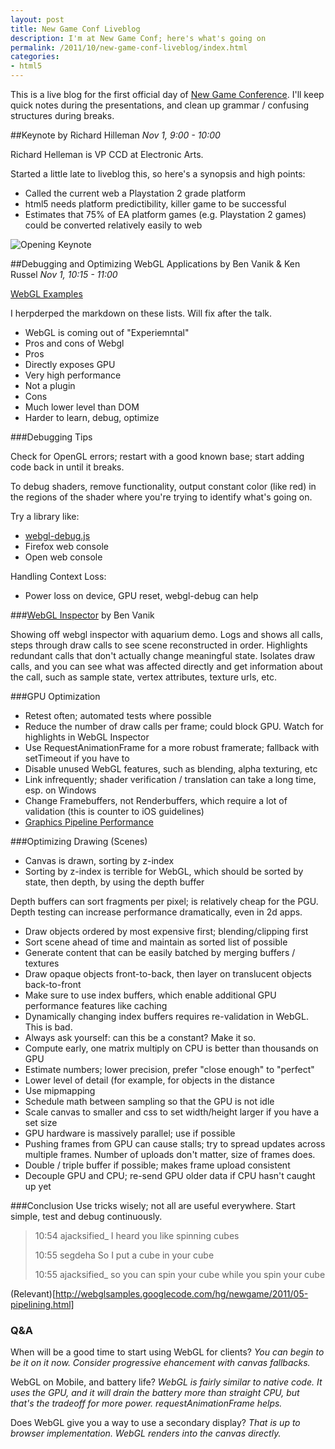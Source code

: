 ```yaml
---
layout: post
title: New Game Conf Liveblog
description: I'm at New Game Conf; here's what's going on
permalink: /2011/10/new-game-conf-liveblog/index.html
categories:
- html5
---
```


This is a live blog for the first official day of 
[New Game Conference](http://www.newgameconf.com). I'll keep quick notes during
the presentations, and clean up grammar / confusing structures during breaks.

##Keynote by Richard Hilleman
*Nov 1, 9:00 - 10:00*

Richard Helleman is VP CCD at Electronic Arts.

Started a little late to liveblog this, so here's a synopsis and high points:

* Called the current web a Playstation 2 grade platform
* html5 needs platform predictibility, killer game to be successful
* Estimates that 75% of EA platform games (e.g. Playstation 2 games) could be converted relatively easily to web 

![Opening Keynote](http://s1-05.twitpicproxy.com/photos/large/439077657.jpg "Opening Keynote")

##Debugging and Optimizing WebGL Applications by Ben Vanik &amp; Ken Russel
*Nov 1, 10:15 - 11:00*

[WebGL Examples](http://webglsamples.googlecode.com/hg/newgame/2011/)

I herpderped the markdown on these lists. Will fix after the talk.

* WebGL is coming out of "Experiemntal"
* Pros and cons of Webgl
* Pros
* Directly exposes GPU
* Very high performance
* Not a plugin
* Cons
* Much lower level than DOM
* Harder to learn, debug, optimize

###Debugging Tips

Check for OpenGL errors; restart with a good known base; start adding code 
back in until it breaks.

To debug shaders, remove functionality, output constant color (like red) in
the regions of the shader where you're trying to identify what's going on.

Try a library like:

* [webgl-debug.js](http://www.khronos.org/webgl/wiki/Debugging)
* Firefox web console
* Open web console

Handling Context Loss:

* Power loss on device, GPU reset, webgl-debug can help

###[WebGL Inspector](http://benvanik.github.com/WebGL-Inspector/) by Ben Vanik

Showing off webgl inspector with aquarium demo. Logs and shows all calls, steps
through draw calls to see scene reconstructed in order. Highlights redundant calls
that don't actually change meaningful state. Isolates draw calls, and you can see
what was affected directly and get information about the call, such as sample
state, vertex attributes, texture urls, etc.

###GPU Optimization

* Retest often; automated tests where possible
* Reduce the number of draw calls per frame; could block GPU. Watch for
  highlights in WebGL Inspector
* Use RequestAnimationFrame for a more robust framerate; fallback with setTimeout if you have to
* Disable unused WebGL features, such as blending, alpha texturing, etc
* Link infrequently; shader verification / translation can take a long time, esp. on Windows
* Change Framebuffers, not Renderbuffers, which require a lot of validation (this
  is counter to iOS guidelines)
* [Graphics Pipeline Performance](http://http.developer.nvidia.com/GPUGems/gpugems_ch28.html)

###Optimizing Drawing (Scenes)

* Canvas is drawn, sorting by z-index
* Sorting by z-index is terrible for WebGL, which should be sorted by state, then depth, by using
  the depth buffer

Depth buffers can sort fragments per pixel; is relatively cheap for the PGU.
Depth testing can increase performance dramatically, even in 2d apps.

* Draw objects ordered by most expensive first; blending/clipping first
* Sort scene ahead of time and maintain as sorted list of possible
* Generate content that can be easily batched by merging buffers / textures
* Draw opaque objects front-to-back, then layer on translucent objects back-to-front
* Make sure to use index buffers, which enable additional GPU performance features 
    like caching
* Dynamically changing index buffers requires re-validation in WebGL. This is bad.
* Always ask yourself: can this be a constant? Make it so.
* Compute early, one matrix multiply on CPU is better than thousands on GPU
* Estimate numbers; lower precision, prefer "close enough" to "perfect"
* Lower level of detail (for example, for objects in the distance
* Use mipmapping
* Schedule math between sampling so that the GPU is not idle
* Scale canvas to smaller and css to set width/height larger if you have a set
  size
* GPU hardware is massively parallel; use if possible
* Pushing frames from GPU can cause stalls; try to spread updates across multiple frames.
  Number of uploads don't matter, size of frames does.
* Double / triple buffer if possible; makes frame upload consistent
* Decouple GPU and CPU; re-send GPU older data if CPU hasn't caught up yet

###Conclusion
Use tricks wisely; not all are useful everywhere. Start simple, test and
debug continuously.

>  10:54 ajacksified_ I heard you like spinning cubes
>  
>  10:55 segdeha So I put a cube in your cube
>  
>  10:55 ajacksified_ so you can spin your cube while you spin your cube

(Relevant)[http://webglsamples.googlecode.com/hg/newgame/2011/05-pipelining.html]

### Q&amp;A

When will be a good time to start using WebGL for clients?
*You can begin to be it on it now. Consider progressive ehancement with canvas fallbacks.*

WebGL on Mobile, and battery life?
*WebGL is fairly similar to native code. It uses the GPU, and it will drain the
battery more than straight CPU, but that's the tradeoff for more power.
requestAnimationFrame helps.*

Does WebGL give you a way to use a secondary display?
*That is up to browser implementation. WebGL renders into the canvas directly.*



